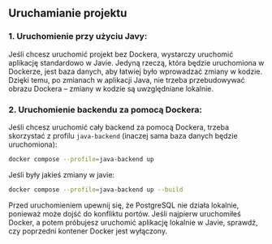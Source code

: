 ## Uruchamianie projektu

### 1. Uruchomienie przy użyciu Javy:
Jeśli chcesz uruchomić projekt bez Dockera, wystarczy uruchomić aplikację standardowo w Javie. Jedyną rzeczą, która będzie uruchomiona w Dockerze, jest baza danych, aby łatwiej było wprowadzać zmiany w kodzie. 
Dzięki temu, po zmianach w aplikacji Java, nie trzeba przebudowywać obrazu Dockera – zmiany w kodzie są uwzględniane lokalnie.


### 2. Uruchomienie backendu za pomocą Dockera:
Jeśli chcesz uruchomić cały backend za pomocą Dockera, trzeba skorzystać z profilu `java-backend` (inaczej sama baza danych będzie uruchomiona):

```bash
docker compose --profile=java-backend up
```

Jeśli były jakieś zmiany w javie:
```bash
docker compose --profile=java-backend up --build
```

Przed uruchomieniem upewnij się, że PostgreSQL nie działa lokalnie, ponieważ może dojść do konfliktu portów. 
Jeśli najpierw uruchomiłeś Docker, a potem próbujesz uruchomić aplikację lokalnie w Javie, sprawdź, czy poprzedni kontener Docker jest wyłączony.
